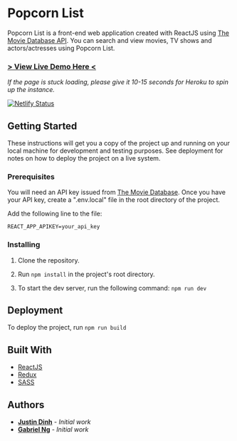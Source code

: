 # Popcorn List

Popcorn List is a front-end web application created with ReactJS using [The Movie Database API](https://www.themoviedb.org/documentation/api). You can search and view movies, TV shows and actors/actresses using Popcorn List.

### [> View Live Demo Here <](http://popcornlist.netlify.com/)

*If the page is stuck loading, please give it 10-15 seconds for Heroku to spin up the instance.*

[![Netlify Status](https://api.netlify.com/api/v1/badges/1c84ed05-13ab-42b0-9c10-6b2dcf3d5d3d/deploy-status)](https://app.netlify.com/sites/popcornlist/deploys)

## Getting Started

These instructions will get you a copy of the project up and running on your local machine for development and testing purposes. See deployment for notes on how to deploy the project on a live system.

### Prerequisites

You will need an API key issued from [The Movie Database](https://www.themoviedb.org/documentation/api). Once you have your API key, create a ".env.local" file in the root directory of the project.

Add the following line to the file:
```
REACT_APP_APIKEY=your_api_key
```

### Installing
1. Clone the repository.

2. Run `npm install` in the project's root directory.

3. To start the dev server, run the following command: `npm run dev`

## Deployment
To deploy the project, run `npm run build`

## Built With
* [ReactJS](https://reactjs.org/)
* [Redux](https://redux.js.org/)
* [SASS](https://sass-lang.com/)

## Authors
* **[Justin Dinh](https://github.com/justintd)** - *Initial work*
* **[Gabriel Ng](https://github.com/gabrieln715)** - *Initial work*

